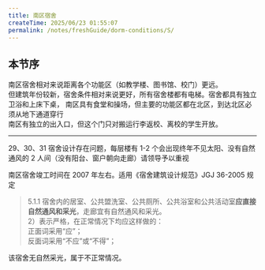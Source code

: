 ```yaml
---
title: 南区宿舍
createTime: 2025/06/23 01:55:07
permalink: /notes/freshGuide/dorm-conditions/S/
---
```


## 本节序

南区宿舍相对来说距离各个功能区（如教学楼、图书馆、校门）更远。  
但建筑年份较新，宿舍条件相对来说更好，所有宿舍楼都有电梯。宿舍都具有独立卫浴和上床下桌，
南区具有食堂和操场，但主要的功能区都在北区，到达北区必须从地下通道穿行  
南区有独立的出入口，但这个门只对搬运行李返校、离校的学生开放。  

---

29、30、31 宿舍设计存在问题，每层楼有 1-2 个会出现终年不见太阳、没有自然通风的 2 人间（没有阳台、窗户朝向走廊）请领导予以重视

南区宿舍竣工时间在 2007 年左右。适用《宿舍建筑设计规范》JGJ 36-2005 规定

>5.1.1 宿舍内的居室、公共盟洗室、公共厕所、公共浴室和公共活动室**应直接自然通风和采光**，走廊宜有自然通风和采光。  
>2）表示严格，在正常情况下均应这样做的：  
>正面词采用“应”；  
>反面词采用“不应”或“不得”；  

该宿舍无自然采光，属于不正常情况。